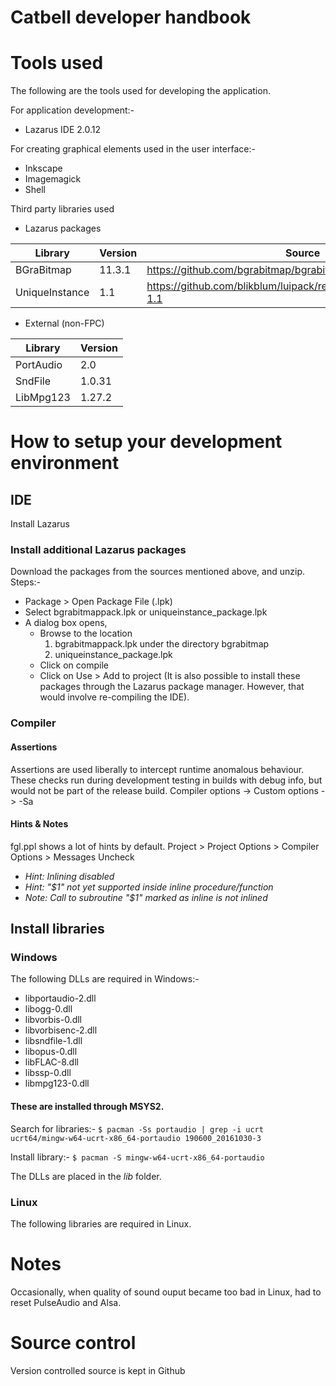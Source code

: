 Catbell developer handbook
==========================

# Tools used #

The following are the tools used for developing the application.

For application development:-
  *  Lazarus IDE 2.0.12
  
For creating graphical elements used in the user interface:-
  * Inkscape
  * Imagemagick
  * Shell

Third party libraries used
  * Lazarus packages
  
  | Library        | Version | Source                                                              |
  |----------------|---------|---------------------------------------------------------------------|
  | BGraBitmap     | 11.3.1  | https://github.com/bgrabitmap/bgrabitmap                            |
  | UniqueInstance | 1.1     | https://github.com/blikblum/luipack/releases/tag/uniqueinstance-1.1 |
  * External (non-FPC)
  
  | Library   | Version |
  |-----------|---------|
  | PortAudio | 2.0     |
  | SndFile   | 1.0.31  |
  | LibMpg123 | 1.27.2  |

# How to setup your development environment #

## IDE

Install Lazarus

### Install additional Lazarus packages

Download the packages from the sources mentioned above, and unzip.
Steps:-
* Package > Open Package File (.lpk)
* Select bgrabitmappack.lpk or uniqueinstance_package.lpk
* A dialog box opens, 
  * Browse to the location
    1. bgrabitmappack.lpk under the directory bgrabitmap
    2. uniqueinstance_package.lpk
  * Click on compile
  * Click on Use > Add to project 
(It is also possible to install these packages through the Lazarus package manager. However, that would involve re-compiling the IDE).

### Compiler

#### Assertions

Assertions are used liberally to intercept runtime anomalous behaviour. These checks run during development testing in builds with debug info, but would not be part of the release build.
Compiler options -> Custom options -> -Sa

#### Hints & Notes

fgl.ppl shows a lot of hints by default.
Project > Project Options > Compiler Options > Messages
Uncheck 
- *Hint: Inlining disabled*
- *Hint: "$1" not yet supported inside inline procedure/function*
- *Note: Call to subroutine "$1" marked as inline is not inlined*

## Install libraries ##

### Windows ###

The following DLLs are required in Windows:-
* libportaudio-2.dll
* libogg-0.dll
* libvorbis-0.dll
* libvorbisenc-2.dll
* libsndfile-1.dll
* libopus-0.dll
* libFLAC-8.dll
* libssp-0.dll
* libmpg123-0.dll

#### These are installed through MSYS2. ####

Search for libraries:-
`$ pacman -Ss portaudio | grep -i ucrt
ucrt64/mingw-w64-ucrt-x86_64-portaudio 190600_20161030-3`

Install library:-
`$ pacman -S mingw-w64-ucrt-x86_64-portaudio`

The DLLs are placed in the *lib* folder.

### Linux ###

The following libraries are required in Linux.

# Notes #
Occasionally, when quality of sound ouput became too bad in Linux, had to reset PulseAudio and Alsa.

# Source control #

Version controlled source is kept in Github
